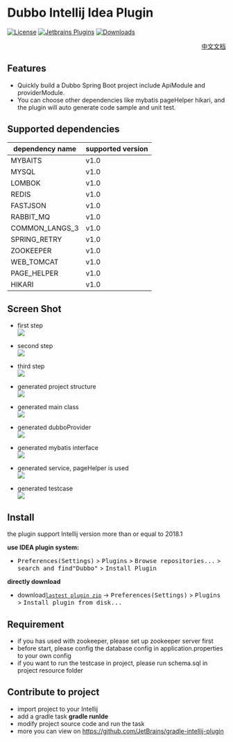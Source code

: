 # Dubbo Intellij Idea Plugin

[![License](https://img.shields.io/badge/License-Apache%202.0-blue.svg)](https://opensource.org/licenses/Apache-2.0)
[![Jetbrains Plugins](https://img.shields.io/jetbrains/plugin/v/10946-a8translate.svg)][plugin]
[![Downloads](https://img.shields.io/jetbrains/plugin/d/10946.svg?style=flat-square)][plugin]

<div align="right">
<a href="README_CN.md">中文文档</a>
</div>


## Features

- Quickly build a Dubbo Spring Boot project include ApiModule and providerModule.
- You can choose other dependencies like mybatis pageHelper hikari, and the plugin will auto generate code sample and unit test.


## Supported dependencies
| dependency name            |  supported version        |
|----------------------|-------------------  |
| MYBAITS   |   v1.0              |
| MYSQL       |   v1.0            |
|LOMBOK      |   v1.0             |
| REDIS    |   v1.0           |
| FASTJSON   |   v1.0            |
| RABBIT_MQ       |   v1.0          |
| COMMON_LANGS_3     |  v1.0          |
| SPRING_RETRY |   v1.0            |
| ZOOKEEPER      |   v1.0             |
|WEB_TOMCAT| v1.0 |
|PAGE_HELPER | v1.0 |
|HIKARI | v1.0 |


## Screen Shot

- first step  
![](http://ogyxv3y5w.bkt.clouddn.com/start.png)

- second step   
![](http://ogyxv3y5w.bkt.clouddn.com/second.png)


- third step  
![](http://ogyxv3y5w.bkt.clouddn.com/third.png)

- generated project structure    
![](http://ogyxv3y5w.bkt.clouddn.com/projectStructure.png)

- generated main class  
![](http://ogyxv3y5w.bkt.clouddn.com/demoApplication.png)

- generated dubboProvider  
![](http://ogyxv3y5w.bkt.clouddn.com/generateProvider.png)

 
- generated mybatis interface  
![](http://ogyxv3y5w.bkt.clouddn.com/mybatisExample.png)


- generated service, pageHelper is used    
![](http://ogyxv3y5w.bkt.clouddn.com/generateService.png)


- generated testcase  
![](http://ogyxv3y5w.bkt.clouddn.com/generateTestCase.png)



## Install 

the plugin support Intellij version more than or equal to 2018.1

**use IDEA plugin system:**
- <kbd>Preferences(Settings)</kbd> > <kbd>Plugins</kbd> > <kbd>Browse repositories...</kbd> > <kbd>search and find"Dubbo"</kbd> > <kbd>Install Plugin</kbd>


**directly download**
- download[`lastest plugin zip`](http://ogyxv3y5w.bkt.clouddn.com/dubboPlugin-1.0.zip) -> <kbd>Preferences(Settings)</kbd> > <kbd>Plugins</kbd> > <kbd>Install plugin from disk...</kbd>


## Requirement

- if you has used with zookeeper, please set up zookeeper server first
- before start, please config the database config in application.properties to your own config
- if you want to run the testcase in project, please run schema.sql in project resource folder


## Contribute to project
- import project to your Intellij
- add a gradle task **gradle runIde** 
- modify project source code and run the task
- more you can view on  https://github.com/JetBrains/gradle-intellij-plugin


[plugin]: https://plugins.jetbrains.com/plugin/10946







